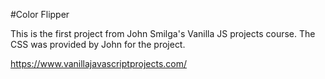 #Color Flipper

This is the first project from John Smilga's Vanilla JS projects course. 
The CSS was provided by John for the project. 

https://www.vanillajavascriptprojects.com/